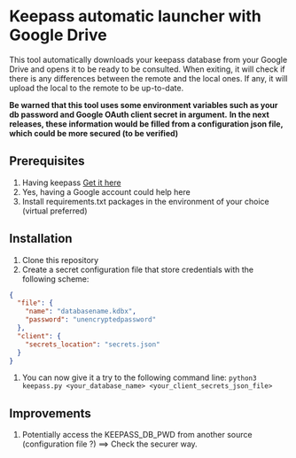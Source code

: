 # Keepass automatic launcher with Google Drive

This tool automatically downloads your keepass database from your Google Drive and opens it to be ready to be consulted.
When exiting, it will check if there is any differences between the remote and the local ones. If any, it will upload the local to the remote to be up-to-date.

**Be warned that this tool uses some environment variables such as your db password and Google OAuth client secret in argument.**
**In the next releases, these information would be filled from a configuration json file, which could be more secured (to be verified)**

## Prerequisites

1. Having keepass [Get it here](https://keepass.info/index.html)
2. Yes, having a Google account could help here
3. Install requirements.txt packages in the environment of your choice (virtual preferred)

## Installation

1. Clone this repository
2. Create a secret configuration file that store credentials with the following scheme:

```json
{
  "file": {
    "name": "databasename.kdbx",
    "password": "unencryptedpassword"
  },
  "client": {
    "secrets_location": "secrets.json"
  }
}
```

1. You can now give it a try to the following command line:
    ```python3 keepass.py <your_database_name> <your_client_secrets_json_file>```

## Improvements

1. Potentially access the KEEPASS_DB_PWD from another source (configuration file ?) ==> Check the securer way.
